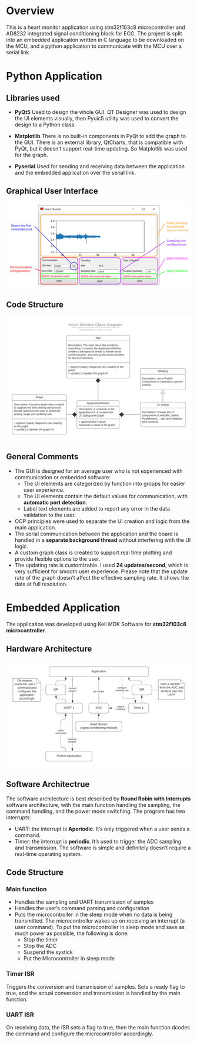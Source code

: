 # Overview
This is a heart monitor application using stm32f103c8 microcontroller and AD8232 integrated signal conditioning block for ECG. The project is split into an embedded application written in C language to be downloaded on the MCU, and a python application to communicate with the MCU over a serial link.

# Python Application
## Libraries used
-   **PyQt5**
Used to design the whole GUI. QT Designer was used to design the UI elements visually, then Pyuic5 utility was used to convert the design to a Python class.
    

-   **Matplotlib**
 There is no built-in components in PyQt to add the graph to the GUI. There is an external library, QtCharts, that is compatible with PyQt, but it doesn’t support real-time updating. So Matplotlib was used for the graph.
    

-   **Pyserial**
Used for sending and receiving data between the application and the embedded application over the serial link.

## Graphical User Interface
![GUI](/Documentation/GUI.png)

## Code Structure
![Code Structure](/Documentation/Class%20Diagram.png)

## General Comments
- The GUI is designed for an average user who is not experienced with communication or embedded software:
  - The UI elements are categorized by function into groups for easier user experience.
  - The UI elements contain the default values for communication, with **automatic port detection**.
  - Label text elements are added to report any error in the data validation to the user.
- OOP principles were used to separate the UI creation and logic from the main application.
- The serial communication between the application and the board is handled in a **separate background thread** without interfering with the UI logic.
- A custom graph class is created to support real time plotting and provide flexible options to the user. 
- The updating rate is customizable. I used **24 updates/second**, which is very sufficient for smooth user experience. Please note that the update rate of the graph doesn’t affect the effective sampling rate. It shows the data at full resolution.

# Embedded Application
The application was developed using Keil MDK Software for **stm32f103c8 microcontroller**.

## Hardware Architecture
![Hardware Architecture](/Documentation/Hardware%20Architecture.png)

## Software Architectrue
The software architecture is best described by **Round Robin with Interrupts** software architecture, with the main function handling the sampling, the command handling, and the power mode switching. The program has two interrupts:
- UART: the interrupt is **Aperiodic**. It’s only triggered when a user sends a command.
- Timer: the interrupt is **periodic**. It’s used to trigger the ADC sampling and transmission.
The software is simple and definitely doesn’t require a real-time operating system.

## Code Structure
### Main function 
- Handles the sampling and UART transmission of samples
- Handles the user’s command parsing and configuration
- Puts the microcontroller in the sleep mode when no data is being transmitted. The microcontroller wakes up on receiving an interrupt (a user command). To put the microcontroller in sleep mode and save as much power as possible, the following is done:
    - Stop the timer
    - Stop the ADC
    - Suspend the systick
    - Put the Microcontroller in sleep mode
    
### Timer ISR
Triggers the conversion and transmission of samples. Sets a ready flag to true, and the actual conversion and transmission is handled by the main function.

### UART ISR
On receiving data, the ISR sets a flag to true, then the main function dcodes the command and configure the microcontroller accordingly.

